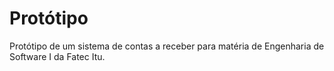 # Protótipo
Protótipo de um sistema de contas a receber para matéria de Engenharia de Software I da Fatec Itu.